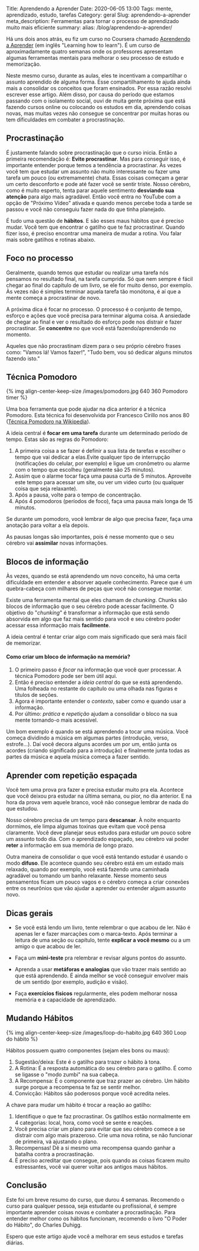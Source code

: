 Title: Aprendendo a Aprender
Date: 2020-06-05 13:00
Tags: mente, aprendizado, estudo, tarefas
Category: geral
Slug: aprendendo-a-aprender
meta_description: Ferramentas para tornar o processo de aprendizado muito mais eficiente
summary:
alias: /blog/aprendendo-a-aprender/

Há uns dois anos atrás, eu fiz um curso no Coursera chamado [Aprendendo a Aprender](https://www.coursera.org/learn/aprender/home/welcome) (em inglês "Learning how to learn"). É um curso de aproximadamente quatro semanas onde os professores apresentam algumas ferramentas mentais para melhorar o seu processo de estudo e memorização. 


Neste mesmo curso, durante as aulas, eles te incentivam a compartilhar o assunto aprendido de alguma forma. Esse compartilhamento te ajuda ainda mais a consolidar os conceitos que foram ensinados. Por essa razão resolvi escrever esse artigo. Além disso, por causa do período que estamos passando com o isolamento social, ouvi de muita gente próxima que está fazendo cursos online ou colocando os estudos em dia, aprendendo coisas novas, mas muitas vezes não consegue se concentrar por muitas horas ou tem dificuldades em combater a procrastinação.

<!-- PELICAN_END_SUMMARY -->

## Procrastinação

É justamente  falando sobre procrastinação que o curso inicia. Então a primeira recomendação é: **Evite procrastinar**.
Mas para conseguir isso, é importante entender porque temos a tendência a procrastinar.
Às vezes você tem que estudar um assunto não muito interessante ou fazer uma tarefa um pouco (ou extremamente) chata. Essas coisas começam a gerar um certo desconforto e pode até fazer você se sentir triste. Nosso cérebro, como é muito esperto, tenta parar aquele sentimento **desviando sua atenção** para algo mais agradável. Então você entra no YouTube com a opção de "Próximo Vídeo" ativada e quando menos percebe toda a tarde se passou e você não conseguiu fazer nada do que tinha planejado.


É tudo uma questão de **hábitos**. E são esses maus hábitos que é preciso mudar. Você tem que encontrar o gatilho que te faz procrastinar. Quando fizer isso, é preciso encontrar uma maneira de mudar a rotina. Vou falar mais sobre gatilhos e rotinas abaixo.

## Foco no processo

Geralmente, quando temos que estudar ou realizar uma tarefa nós pensamos no resultado final, na tarefa cumprida. Só que nem sempre é fácil chegar ao final do capítulo de um livro, se ele for muito denso, por exemplo. Às vezes não é simples terminar aquela tarefa tão monótona, é aí que a mente começa a procrastinar de novo.

A próxima dica é focar no processo. O processo é o conjunto de tempo, esforço e ações que você precisa para terminar alguma coisa. A ansiedade de chegar ao final e ver o resultado do esforço pode nos distrair e fazer procrastinar. Se **concentre** no que você está fazendo/aprendendo no momento.

Aqueles que não procrastinam dizem para o seu próprio cérebro frases como: "Vamos lá! Vamos fazer!", "Tudo bem, vou só dedicar alguns minutos fazendo isto."


## Técnica Pomodoro

{% img align-center-keep-size /images/pomodoro.jpg 640 360 Pomodoro timer %}

Uma boa ferramenta que pode ajudar na dica anterior é a técnica Pomodoro. Esta técnica foi desenvolvida por Francesco Cirillo nos anos 80 ([Técnica Pomodoro na Wikipedia](https://pt.wikipedia.org/wiki/T%C3%A9cnica_pomodoro)).

A ideia central é **focar em uma tarefa** durante um determinado período de tempo. Estas são as regras do Pomodoro:

1. A primeira coisa a se fazer é definir a sua lista de tarefas e escolher o tempo que vai dedicar a elas.Evite qualquer tipo de interrupção (notificações do celular, por exemplo) e ligue um cronômetro ou alarme com o tempo que escolheu (geralmente são 25 minutos).
2. Assim que o alarme tocar faça uma pausa curta de 5 minutos. Aproveite este tempo para acessar um site, ou ver um video curto (ou qualquer coisa que seja relaxante).
3. Após a pausa, volte para o tempo de concentração.
4. Após 4 pomodoros (períodos de foco), faça uma pausa mais longa de 15 minutos.

Se durante um pomodoro, você lembrar de algo que precisa fazer, faça uma anotação para voltar a ela depois.

As pausas longas são importantes, pois é nesse momento que o seu cérebro vai **assimilar** novas informações.


## Blocos de informação

Às vezes, quando se está aprendendo um novo conceito, há uma certa dificuldade em entender e absorver aquele conhecimento. Parece que é um quebra-cabeça com milhares de peças que você não consegue montar. 

Existe uma ferramenta mental que eles chamam de *chunking*. Chunks são blocos de informação que o seu cérebro pode acessar facilmente. O objetivo do "*chunking*" é transformar a informação que está sendo absorvida em algo que faz mais sentido para você e seu cérebro poder acessar essa informação mais **facilmente**.

A ideia central é tentar criar algo com mais significado que será mais fácil de memorizar.

#### Como criar um bloco de informação na memória?

1. O primeiro passo é *focar* na informação que você quer processar. A técnica Pomodoro pode ser bem útil aqui.
2. Então é preciso entender a *ideia central* do que se está aprendendo. Uma folheada no restante do capítulo ou uma olhada nas figuras e títulos de seções.
3. Agora é importante entender o *contexto*, saber como e quando usar a informação.
4. Por último: *prática* e *repetição* ajudam a consolidar o bloco na sua mente tornando-o mais acessível.

Um bom exemplo é quando se está aprendendo a tocar uma música. Você começa dividindo a música em algumas partes (introdução, verso, estrofe...). Daí você decora alguns acordes um por um, então junta os acordes (criando significado para a introdução) e finalmente junta todas as partes da música e aquela música começa a fazer sentido.

## Aprender com repetição espaçada

Você tem uma prova pra fazer e precisa estudar muito pra ela. Acontece que você deixou pra estudar na última semana, ou pior, no dia anterior. E na hora da prova vem aquele branco, você não consegue lembrar de nada do que estudou.

Nosso cérebro precisa de um tempo para **descansar**. À noite enquanto dormimos, ele limpa algumas toxinas que evitam que você pensa claramente. Você deve planejar seus estudos para estudar um pouco sobre um assunto todo dia. Com o aprendizado espaçado, seu cérebro vai poder **reter** a informação em sua memória de longo prazo.

Outra maneira de consolidar o que você está tentando estudar é usando o modo **difuso**. Ele acontece quando seu cérebro está em um estado mais relaxado, quando por exemplo, você está fazendo uma caminhada agradável ou tomando um banho relaxante. Nesse momento seus pensamentos ficam um pouco vagos e o cérebro começa a criar conexões entre os neurônios que vão ajudar a aprender ou entender algum assunto novo.


## Dicas gerais

 - Se você está lendo um livro, tente relembrar o que acabou de ler. Não é apenas ler e fazer marcações com o marca-texto. Após terminar a leitura de uma seção ou capítulo, tente **explicar a você mesmo** ou a um amigo o que acabou de ler. 

 - Faça um **mini-teste** pra relembrar e revisar alguns pontos do assunto.

 - Aprenda a usar **metáforas e analogias** que vão trazer mais sentido ao que está aprendendo. É ainda melhor se você conseguir envolver mais de um sentido (por exemplo, audição e visão).

 - Faça **exercícios físicos** regularmente, eles podem melhorar nossa memória e a capacidade de aprendizado.


## Mudando Hábitos

{% img align-center-keep-size /images/loop-do-habito.jpg 640 360 Loop do hábito %}

Hábitos possuem quatro componentes (sejam eles bons ou maus):

1. Sugestão/deixa: Este é o gatilho para trazer o hábito à tona.
2. A Rotina: É a resposta automática do seu cérebro para o gatilho. É como se ligasse o "modo zumbi" na sua cabeça.
3. A Recompensa: É o componente que traz prazer ao cérebro. Um hábito surge porque a recompensa te faz se sentir melhor.
4. Convicção: Hábitos são poderosos porque você acredita neles.

A chave para mudar um hábito é trocar a reação ao gatilho:

1. Identifique o que te faz procrastinar. Os gatilhos estão normalmente em 4 categorias: local, hora, como você se sente e reações.
2. Você precisa criar um plano para evitar que seu cérebro comece a se distrair com algo mais prazeroso. Crie uma nova rotina, se não funcionar de primeira, vá ajustando o plano.
3. Recompensas! Dê a si mesmo uma recompensa quando ganhar a batalha contra a procrastinação.
4. É preciso acreditar que consegue, pois quando as coisas ficarem muito estressantes, você vai querer voltar aos antigos maus hábitos.

## Conclusão

Este foi um breve resumo do curso, que durou 4 semanas. Recomendo o curso para qualquer pessoa, seja estudante ou profissional, é sempre importante aprender coisas novas e combater a procrastinação. Para entender melhor como os hábitos funcionam, recomendo o livro "O Poder do Hábito", do Charles Duhigg.

Espero que este artigo ajude você a melhorar em seus estudos e tarefas diárias.